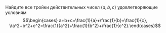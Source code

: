 Найдите все тройки действительных чисел $(a,b,c)$ удовлетворяющие условиям $$\begin{cases} a+b+c=\frac{1}{a}+\frac{1}{b}+\frac{1}{c}, \\a^2+b^2+c^2=\frac{1}{a^2}+\frac{1}{b^2}+\frac{1}{c^2}.\end{cases}$$